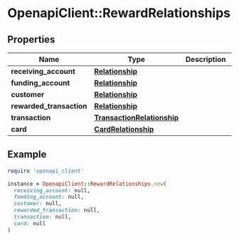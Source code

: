 # OpenapiClient::RewardRelationships

## Properties

| Name | Type | Description | Notes |
| ---- | ---- | ----------- | ----- |
| **receiving_account** | [**Relationship**](Relationship.md) |  |  |
| **funding_account** | [**Relationship**](Relationship.md) |  |  |
| **customer** | [**Relationship**](Relationship.md) |  |  |
| **rewarded_transaction** | [**Relationship**](Relationship.md) |  | [optional] |
| **transaction** | [**TransactionRelationship**](TransactionRelationship.md) |  | [optional] |
| **card** | [**CardRelationship**](CardRelationship.md) |  | [optional] |

## Example

```ruby
require 'openapi_client'

instance = OpenapiClient::RewardRelationships.new(
  receiving_account: null,
  funding_account: null,
  customer: null,
  rewarded_transaction: null,
  transaction: null,
  card: null
)
```

